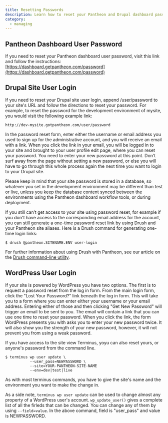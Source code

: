 ```yaml
---
title: Resetting Passwords
description: Learn how to reset your Pantheon and Drupal dashboard passwords.
category:
  - managing
---
```

## Pantheon Dashboard User Password

If you need to reset your Pantheon dashboard user password, visit this link and follow the instructions:  
 [https://dashboard.getpantheon.com/password](https://dashboard.getpantheon.com/password)

## Drupal Site User Login

If you need to reset your Drupal site user login, append /user/password to your site's URL and follow the directions to reset your password. For example, to reset the password for the development environment of mysite, you would visit the following example link:

    http://dev-mysite.gotpantheon.com/user/password

In the password reset form, enter either the username or email address you used to sign up for the administrative account, and you will receive an email with a link. When you click the link in your email, you will be logged in to your site and brought to your user profile edit page, where you can reset your password. You need to enter your new password at this point. Don’t surf away from the page without setting a new password, or else you will have to go through this whole process again the next time you want to login to your Drupal site.

Please keep in mind that your site password is stored in a database, so whatever you set in the development environment may be different than test or live, unless you keep the database content synced between the environments using the Pantheon dashboard workflow tools, or during deployment.

If you still can’t get access to your site using password reset, for example if you don't have access to the corresponding email address for the account, you can still generate a one-time password reset link by using Drush and your Pantheon site aliases. Here is a Drush command for generating one-time login links:

```
$ drush @pantheon.SITENAME.ENV user-login
```

For further information about using Drush with Pantheon, see our article on the [Drush command-line utility](/docs/articles/local/drush-command-line-utility/).


## WordPress User Login
If your site is powered by WordPress you have two options. The first is to request a password reset from the log in form. From the main login form, click the "Lost Your Password?" link beneath the log in form.  This will take you to a form where you can enter either your username or your email address. Entering either of those and then clicking "Get New Password" will trigger an email to be sent to you. The email will contain a link that you can use one time to reset your password. When you click the link, the form WordPress presents you with asks you to enter your new password twice. It will also show you the strength of your new password, however, it will not prevent you from using a weak password.

If you have access to the site view Terminus, yoyu can also reset yours, or anyone's password from the command line. 

```
$ terminus wp user update \
           --user_pass=NEWPASSWORD \
           --site=YOUR-PANTHEON-SITE-NAME 
           --env=dev|test|live
```

As with most terminus commands, you have to give the site's name and the environment you want to make the change in.

As a side note, `terminus wp user update` can be used to change almost any property of a WordPress user's account. `wp_update_user()` gives a complete list of all the firleds that can be changed. You can change any of them by using `--field=value`. In the above command, field is "user_pass" and value is NEWPASSWORD.

